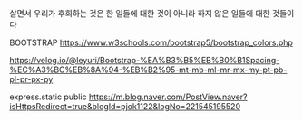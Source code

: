살면서 우리가 후회하는 것은 한 일들에 대한 것이 아니라 하지 않은 일들에 대한 것들이다

BOOTSTRAP
https://www.w3schools.com/bootstrap5/bootstrap_colors.php

https://velog.io/@leyuri/Bootstrap-%EA%B3%B5%EB%B0%B1Spacing-%EC%A3%BC%EB%8A%94-%EB%B2%95-mt-mb-ml-mr-mx-my-pt-pb-pl-pr-px-py

express.static public
https://m.blog.naver.com/PostView.naver?isHttpsRedirect=true&blogId=pjok1122&logNo=221545195520
